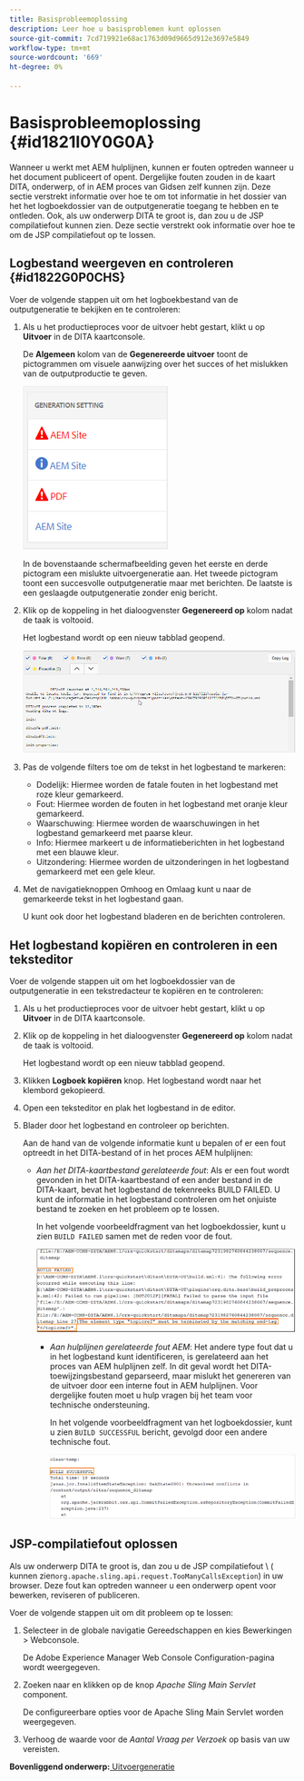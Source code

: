 ```yaml
---
title: Basisprobleemoplossing
description: Leer hoe u basisproblemen kunt oplossen
source-git-commit: 7cd719921e68ac1763d09d9665d912e3697e5849
workflow-type: tm+mt
source-wordcount: '669'
ht-degree: 0%

---
```



# Basisprobleemoplossing {#id1821I0Y0G0A}

Wanneer u werkt met AEM hulplijnen, kunnen er fouten optreden wanneer u het document publiceert of opent. Dergelijke fouten zouden in de kaart DITA, onderwerp, of in AEM proces van Gidsen zelf kunnen zijn. Deze sectie verstrekt informatie over hoe te om tot informatie in het dossier van het het logboekdossier van de outputgeneratie toegang te hebben en te ontleden. Ook, als uw onderwerp DITA te groot is, dan zou u de JSP compilatiefout kunnen zien. Deze sectie verstrekt ook informatie over hoe te om de JSP compilatiefout op te lossen.

## Logbestand weergeven en controleren {#id1822G0P0CHS}

Voer de volgende stappen uit om het logboekbestand van de outputgeneratie te bekijken en te controleren:

1. Als u het productieproces voor de uitvoer hebt gestart, klikt u op **Uitvoer** in de DITA kaartconsole.

   De **Algemeen** kolom van de **Gegenereerde uitvoer** toont de pictogrammen om visuele aanwijzing over het succes of het mislukken van de outputproductie te geven.

   ![](images/output-general-settings.png)

   In de bovenstaande schermafbeelding geven het eerste en derde pictogram een mislukte uitvoergeneratie aan. Het tweede pictogram toont een succesvolle outputgeneratie maar met berichten. De laatste is een geslaagde outputgeneratie zonder enig bericht.

1. Klik op de koppeling in het dialoogvenster **Gegenereerd op** kolom nadat de taak is voltooid.

   Het logbestand wordt op een nieuw tabblad geopend.

   ![](images/log-file.png)

1. Pas de volgende filters toe om de tekst in het logbestand te markeren:
   - Dodelijk: Hiermee worden de fatale fouten in het logbestand met roze kleur gemarkeerd.
   - Fout: Hiermee worden de fouten in het logbestand met oranje kleur gemarkeerd.
   - Waarschuwing: Hiermee worden de waarschuwingen in het logbestand gemarkeerd met paarse kleur.
   - Info: Hiermee markeert u de informatieberichten in het logbestand met een blauwe kleur.
   - Uitzondering: Hiermee worden de uitzonderingen in het logbestand gemarkeerd met een gele kleur.
1. Met de navigatieknoppen Omhoog en Omlaag kunt u naar de gemarkeerde tekst in het logbestand gaan.

   U kunt ook door het logbestand bladeren en de berichten controleren.


## Het logbestand kopiëren en controleren in een teksteditor

Voer de volgende stappen uit om het logboekdossier van de outputgeneratie in een tekstredacteur te kopiëren en te controleren:

1. Als u het productieproces voor de uitvoer hebt gestart, klikt u op **Uitvoer** in de DITA kaartconsole.

1. Klik op de koppeling in het dialoogvenster **Gegenereerd op** kolom nadat de taak is voltooid.

   Het logbestand wordt op een nieuw tabblad geopend.

1. Klikken **Logboek kopiëren** knop. Het logbestand wordt naar het klembord gekopieerd.
1. Open een teksteditor en plak het logbestand in de editor.

1. Blader door het logbestand en controleer op berichten.

   Aan de hand van de volgende informatie kunt u bepalen of er een fout optreedt in het DITA-bestand of in het proces AEM hulplijnen:

   - *Aan het DITA-kaartbestand gerelateerde fout*: Als er een fout wordt gevonden in het DITA-kaartbestand of een ander bestand in de DITA-kaart, bevat het logbestand de tekenreeks BUILD FAILED. U kunt de informatie in het logbestand controleren om het onjuiste bestand te zoeken en het probleem op te lossen.

      In het volgende voorbeeldfragment van het logboekdossier, kunt u zien `BUILD FAILED` samen met de reden voor de fout.

      ![](images/dita-error-in-log-file.png)

      - *Aan hulplijnen gerelateerde fout AEM*: Het andere type fout dat u in het logbestand kunt identificeren, is gerelateerd aan het proces van AEM hulplijnen zelf. In dit geval wordt het DITA-toewijzingsbestand geparseerd, maar mislukt het genereren van de uitvoer door een interne fout in AEM hulplijnen. Voor dergelijke fouten moet u hulp vragen bij het team voor technische ondersteuning.

         In het volgende voorbeeldfragment van het logboekdossier, kunt u zien `BUILD SUCCESSFUL` bericht, gevolgd door een andere technische fout.

         ![](images/process-error-in-log-file.png)


## JSP-compilatiefout oplossen

Als uw onderwerp DITA te groot is, dan zou u de JSP compilatiefout \ ( kunnen zien`org.apache.sling.api.request.TooManyCallsException`\) in uw browser. Deze fout kan optreden wanneer u een onderwerp opent voor bewerken, reviseren of publiceren.

Voer de volgende stappen uit om dit probleem op te lossen:

1. Selecteer in de globale navigatie Gereedschappen en kies Bewerkingen \> Webconsole.

   De Adobe Experience Manager Web Console Configuration-pagina wordt weergegeven.

1. Zoeken naar en klikken op de knop *Apache Sling Main Servlet* component.

   De configureerbare opties voor de Apache Sling Main Servlet worden weergegeven.

1. Verhoog de waarde voor de *Aantal Vraag per Verzoek* op basis van uw vereisten.


**Bovenliggend onderwerp:**[ Uitvoergeneratie](generate-output.md)

